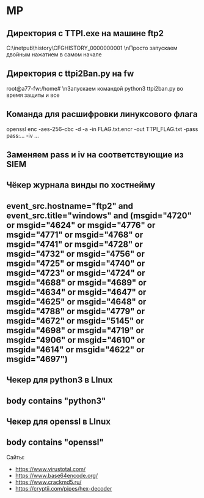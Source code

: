 # MP
## Директория с TTPI.exe на машине ftp2
C:\inetpub\history\CFGHISTORY_0000000001
\nПросто запускаем двойным нажатием в самом начале

## Директория с ttpi2Ban.py на fw
root@a77-fw:/home# 
\nЗапускаем командой python3 ttpi2ban.py во время защиты и все

## Команда для расшифровки линуксового флага
openssl enc -aes-256-cbc -d -a -in FLAG.txt.encr -out TTPI_FLAG.txt -pass pass:... -iv ... 

Заменяем pass и iv на соответствующие из SIEM
---
## Чёкер журнала винды по хостнейму

event_src.hostname="ftp2" and event_src.title="windows" and (msgid="4720" or msgid="4624" or msgid="4776" or msgid="4771" or msgid="4768" or msgid="4741" or msgid="4728" or msgid="4732" or msgid="4756" or msgid="4725" or msgid="4740" or msgid="4723" or msgid="4724" or msgid="4688" or msgid="4689" or msgid="4634" or msgid="4647" or msgid="4625" or msgid="4648" or msgid="4788" or msgid="4779" or msgid="4672" or msgid="5145" or msgid="4698" or msgid="4719" or msgid="4906" or msgid="4610" or msgid="4614" or msgid="4622" or msgid="4697")
---

## Чекер для python3 в LInux

body contains "python3"
---

## Чекер для openssl в LInux

body contains "openssl"
---

Сайты:
- https://www.virustotal.com/
- https://www.base64encode.org/
- https://www.crackmd5.ru/
- https://cryptii.com/pipes/hex-decoder
